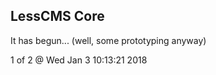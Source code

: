 LessCMS Core
------------

It has begun... (well, some prototyping anyway)

1 of 2 @ Wed Jan  3 10:13:21 2018
